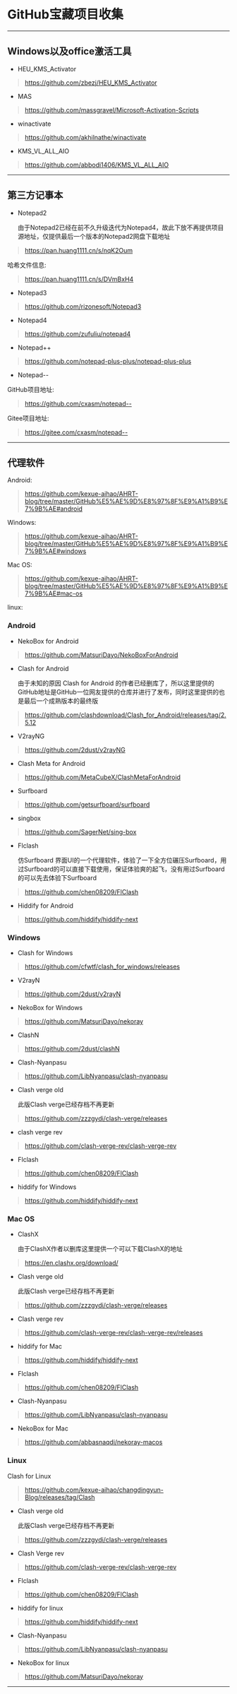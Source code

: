 # GitHub宝藏项目收集

----------------------

## Windows以及office激活工具

- HEU_KMS_Activator 

> https://github.com/zbezj/HEU_KMS_Activator

- MAS

> https://github.com/massgravel/Microsoft-Activation-Scripts

- winactivate

> https://github.com/akhilnathe/winactivate

- KMS_VL_ALL_AIO

> https://github.com/abbodi1406/KMS_VL_ALL_AIO

----------------------

## 第三方记事本

- Notepad2

    由于Notepad2已经在前不久升级迭代为Notepad4，故此下放不再提供项目源地址，仅提供最后一个版本的Notepad2网盘下载地址

> https://pan.huang1111.cn/s/nqK2Oum

哈希文件信息:

> https://pan.huang1111.cn/s/DVmBxH4

- Notepad3

> https://github.com/rizonesoft/Notepad3

- Notepad4

> https://github.com/zufuliu/notepad4

- Notepad++

> https://github.com/notepad-plus-plus/notepad-plus-plus

- Notepad--

GitHub项目地址:

> https://github.com/cxasm/notepad--

Gitee项目地址:

> https://gitee.com/cxasm/notepad--

----------------------

## 代理软件

Android:

> https://github.com/kexue-aihao/AHRT-blog/tree/master/GitHub%E5%AE%9D%E8%97%8F%E9%A1%B9%E7%9B%AE#android

Windows:

> https://github.com/kexue-aihao/AHRT-blog/tree/master/GitHub%E5%AE%9D%E8%97%8F%E9%A1%B9%E7%9B%AE#windows

Mac OS:

> https://github.com/kexue-aihao/AHRT-blog/tree/master/GitHub%E5%AE%9D%E8%97%8F%E9%A1%B9%E7%9B%AE#mac-os

linux:

> 

### Android

- NekoBox for Android

> https://github.com/MatsuriDayo/NekoBoxForAndroid

- Clash for Android

    由于未知的原因 Clash for Android 的作者已经删库了，所以这里提供的GitHub地址是GitHub一位网友提供的仓库并进行了发布，同时这里提供的也是最后一个成熟版本的最终版

> https://github.com/clashdownload/Clash_for_Android/releases/tag/2.5.12

- V2rayNG

> https://github.com/2dust/v2rayNG

- Clash Meta for Android

> https://github.com/MetaCubeX/ClashMetaForAndroid

- Surfboard

> https://github.com/getsurfboard/surfboard

- singbox

> https://github.com/SagerNet/sing-box

- Flclash

    仿Surfboard 界面UI的一个代理软件，体验了一下全方位碾压Surfboard，用过Surfboard的可以直接下载使用，保证体验爽的起飞，没有用过Surfboard的可以先去体验下Surfboard

> https://github.com/chen08209/FlClash

- Hiddify for Android

> https://github.com/hiddify/hiddify-next

### Windows

- Clash for Windows

> https://github.com/cfwtf/clash_for_windows/releases

- V2rayN

> https://github.com/2dust/v2rayN

- NekoBox for Windows

> https://github.com/MatsuriDayo/nekoray

- ClashN

> https://github.com/2dust/clashN

- Clash-Nyanpasu

> https://github.com/LibNyanpasu/clash-nyanpasu

- Clash verge old

    此版Clash verge已经存档不再更新

> https://github.com/zzzgydi/clash-verge/releases

- clash verge rev

> https://github.com/clash-verge-rev/clash-verge-rev

- Flclash

> https://github.com/chen08209/FlClash

- hiddify for Windows

> https://github.com/hiddify/hiddify-next

### Mac OS

- ClashX

    由于ClashX作者以删库这里提供一个可以下载ClashX的地址

> https://en.clashx.org/download/

- Clash verge old

    此版Clash verge已经存档不再更新

> https://github.com/zzzgydi/clash-verge/releases

- Clash verge rev

> https://github.com/clash-verge-rev/clash-verge-rev/releases

- hiddify for Mac

> https://github.com/hiddify/hiddify-next

- Flclash

> https://github.com/chen08209/FlClash

- Clash-Nyanpasu

> https://github.com/LibNyanpasu/clash-nyanpasu

- NekoBox for Mac

> https://github.com/abbasnaqdi/nekoray-macos

### Linux

Clash for Linux

> https://github.com/kexue-aihao/changdingyun-Blog/releases/tag/Clash

- Clash verge old

    此版Clash verge已经存档不再更新

> https://github.com/zzzgydi/clash-verge/releases

- Clash Verge rev

> https://github.com/clash-verge-rev/clash-verge-rev

- Flclash

> https://github.com/chen08209/FlClash

- hiddify for linux

> https://github.com/hiddify/hiddify-next

- Clash-Nyanpasu

> https://github.com/LibNyanpasu/clash-nyanpasu

- NekoBox for linux

> https://github.com/MatsuriDayo/nekoray

----------------------